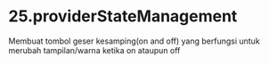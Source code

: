 # 25.providerStateManagement
Membuat tombol geser kesamping(on and off) yang berfungsi untuk merubah tampilan/warna ketika on ataupun off

